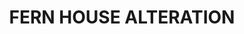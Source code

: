---
title: FERN HOUSE ALTERATION
description: >
  Alteration and addition to 1930's (est) in Christchurch
year: 2023
position: 1
images:
  - src: /assets/uploads/A-2308-1.png
  - src: /assets/uploads/A-2308-2.png
  - src: /assets/uploads/A-2308-3.jpg
tags: alterations
---